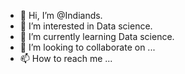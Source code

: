 - 👋 Hi, I’m @Indiands.
- 👀 I’m interested in Data science.
- 🌱 I’m currently learning Data science.
- 💞️ I’m looking to collaborate on ...
- 📫 How to reach me ...

<!---
Indiands/Indiands is a ✨ special ✨ repository because its `README.md` (this file) appears on your GitHub profile.
You can click the Preview link to take a look at your changes.
--->
